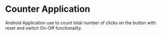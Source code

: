 # Counter Application
Android Application use to count total number of clicks on the button with reset and switch On-Off functionality.

